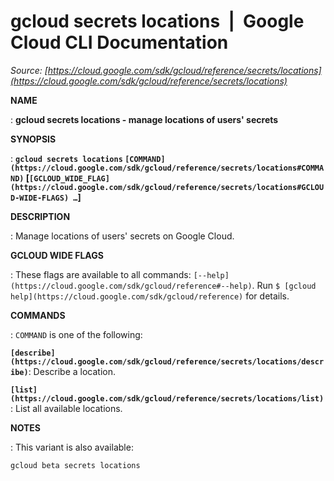 # gcloud secrets locations  |  Google Cloud CLI Documentation

*Source: [https://cloud.google.com/sdk/gcloud/reference/secrets/locations](https://cloud.google.com/sdk/gcloud/reference/secrets/locations)*

**NAME**

: **gcloud secrets locations - manage locations of users' secrets**

**SYNOPSIS**

: **`gcloud secrets locations` `[COMMAND](https://cloud.google.com/sdk/gcloud/reference/secrets/locations#COMMAND)` [`[GCLOUD_WIDE_FLAG](https://cloud.google.com/sdk/gcloud/reference/secrets/locations#GCLOUD-WIDE-FLAGS) …`]**

**DESCRIPTION**

: Manage locations of users' secrets on Google Cloud.

**GCLOUD WIDE FLAGS**

: These flags are available to all commands: `[--help](https://cloud.google.com/sdk/gcloud/reference#--help)`.
Run `$ [gcloud help](https://cloud.google.com/sdk/gcloud/reference)` for details.

**COMMANDS**

: ``COMMAND`` is one of the following:

**`[describe](https://cloud.google.com/sdk/gcloud/reference/secrets/locations/describe)`**:
Describe a location.

**`[list](https://cloud.google.com/sdk/gcloud/reference/secrets/locations/list)`**:
List all available locations.

**NOTES**

: This variant is also available:

```
gcloud beta secrets locations
```